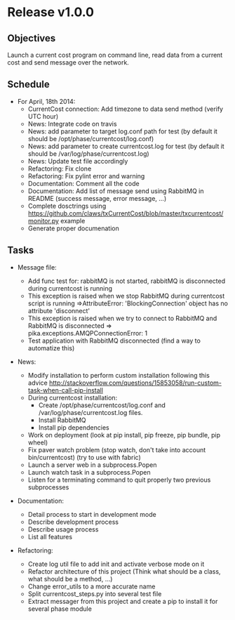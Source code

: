 Release v1.0.0
==============

Objectives
----------
    
Launch a current cost program on command line, read data from a current cost and send message over the network.

Schedule
--------

* For April, 18th 2014:
    * CurrentCost connection: Add timezone to data send method (verify UTC hour)
    * News: Integrate code on travis
    * News: add parameter to target log.conf path for test (by default it should be /opt/phase/currentcost/log.conf)
    * News: add parameter to create currentcost.log for test (by default it should be /var/log/phase/currentcost.log)
    * News: Update test file accordingly
    * Refactoring: Fix clone
    * Refactoring: Fix pylint error and warning
    * Documentation: Comment all the code
    * Documentation: Add list of message send using RabbitMQ in README (success message, error message, ...)
    * Complete dosctrings using https://github.com/claws/txCurrentCost/blob/master/txcurrentcost/monitor.py example
    * Generate proper documenation

Tasks
-----

* Message file:
    * Add func test for: rabbitMQ is not started, rabbitMQ is disconnected during currentcost is running
    * This exception is raised when we stop RabbitMQ during currentcost script is running =>AttributeError: 'BlockingConnection' object has no attribute 'disconnect'
    * This exception is raised when we try to connect to RabbitMQ and RabbitMQ is disconnected => pika.exceptions.AMQPConnectionError: 1
    * Test application with RabbitMQ disconnected (find a way to automatize this)

* News:
    * Modify installation to perform custom installation following this advice http://stackoverflow.com/questions/15853058/run-custom-task-when-call-pip-install
    * During currentcost installation: 
        * Create /opt/phase/currentcost/log.conf and /var/log/phase/currentcost.log files.
        * Install RabbitMQ
        * Install pip dependencies
    * Work on deployment (look at pip install, pip freeze, pip bundle, pip wheel)
    * Fix paver watch problem (stop watch, don't take into account bin/currentcost) (try to use with fabric)
    * Launch a server web in a subprocess.Popen
    * Launch watch task in a subprocess.Popen
    * Listen for a terminating command to quit properly two previous subprocesses

* Documentation:
    * Detail process to start in development mode
    * Describe development process
    * Describe usage process
    * List all features

* Refactoring:
    * Create log util file to add init and activate verbose mode on it
    * Refactor architecture of this project (Think what should be a class, what should be a method, ...)
    * Change error_utils to a more accurate name
    * Split currentcost_steps.py into several test file
    * Extract messager from this project and create a pip to install it for several phase module

